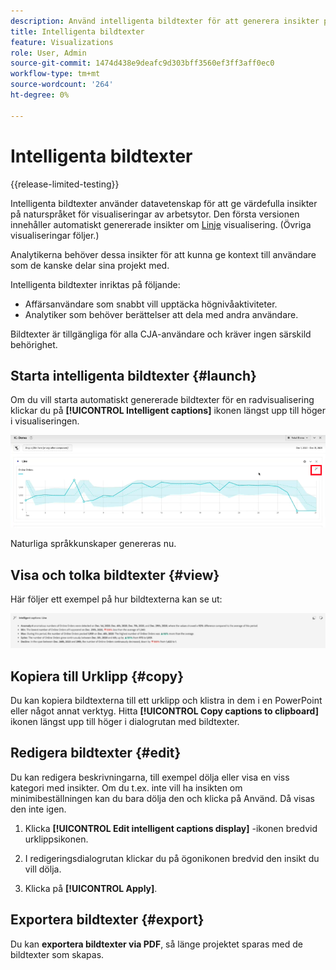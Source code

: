 ```yaml
---
description: Använd intelligenta bildtexter för att generera insikter på naturliga språk för att snabbt identifiera trender inom visualiseringar.
title: Intelligenta bildtexter
feature: Visualizations
role: User, Admin
source-git-commit: 1474d438e9deafc9d303bff3560ef3ff3aff0ec0
workflow-type: tm+mt
source-wordcount: '264'
ht-degree: 0%

---
```



# Intelligenta bildtexter

{{release-limited-testing}}

Intelligenta bildtexter använder datavetenskap för att ge värdefulla insikter på naturspråket för visualiseringar av arbetsytor. Den första versionen innehåller automatiskt genererade insikter om [Linje](line.md) visualisering. (Övriga visualiseringar följer.)

Analytikerna behöver dessa insikter för att kunna ge kontext till användare som de kanske delar sina projekt med.

Intelligenta bildtexter inriktas på följande:

* Affärsanvändare som snabbt vill upptäcka högnivåaktiviteter.
* Analytiker som behöver berättelser att dela med andra användare.

Bildtexter är tillgängliga för alla CJA-användare och kräver ingen särskild behörighet.

## Starta intelligenta bildtexter {#launch}

Om du vill starta automatiskt genererade bildtexter för en radvisualisering klickar du på **[!UICONTROL Intelligent captions]** ikonen längst upp till höger i visualiseringen.

![starta intelligenta bildtexter](assets/intell-caps-1.png)

Naturliga språkkunskaper genereras nu.

## Visa och tolka bildtexter {#view}

Här följer ett exempel på hur bildtexterna kan se ut:

![Bildtexter](assets/captions.png)


## Kopiera till Urklipp {#copy}

Du kan kopiera bildtexterna till ett urklipp och klistra in dem i en PowerPoint eller något annat verktyg. Hitta **[!UICONTROL Copy captions to clipboard]** ikonen längst upp till höger i dialogrutan med bildtexter.

## Redigera bildtexter {#edit}

Du kan redigera beskrivningarna, till exempel dölja eller visa en viss kategori med insikter. Om du t.ex. inte vill ha insikten om minimibeställningen kan du bara dölja den och klicka på Använd. Då visas den inte igen.

1. Klicka **[!UICONTROL Edit intelligent captions display]** -ikonen bredvid urklippsikonen.

1. I redigeringsdialogrutan klickar du på ögonikonen bredvid den insikt du vill dölja.

1. Klicka på **[!UICONTROL Apply]**.

## Exportera bildtexter {#export}

Du kan **exportera bildtexter via PDF**, så länge projektet sparas med de bildtexter som skapas.


